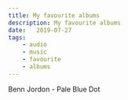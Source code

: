 ```yaml
---
title: My favourite albums
description: My favourite albums
date:   2019-07-27
tags:
	- audio
	- music
	- favourite
	- albums
---
```


Benn Jordon - Pale Blue Dot